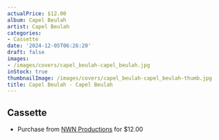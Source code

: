 ```yaml
---
actualPrice: $12.00
album: Capel Beulah
artist: Capel Beulah
categories:
- Cassette
date: '2024-12-05T06:26:20'
draft: false
images:
- /images/covers/capel_beulah-capel_beulah.jpg
inStock: true
thumbnailImage: /images/covers/capel_beulah-capel_beulah-thumb.jpg
title: Capel Beulah - Capel Beulah
---
```


## Cassette
* Purchase from [NWN Productions](http://shop.nwnprod.com/index.php?route=product/product&path=73&product_id=18919&sort=pd.name&order=ASC) for $12.00
